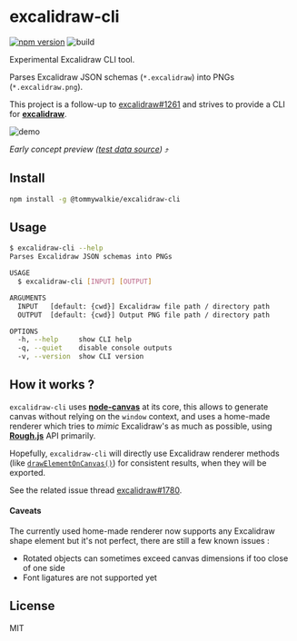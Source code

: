 # excalidraw-cli
[![npm version](https://img.shields.io/npm/v/@tommywalkie/excalidraw-cli)](https://www.npmjs.com/package/@tommywalkie/excalidraw-cli) ![build](https://github.com/tommywalkie/excalidraw-cli/workflows/build/badge.svg?branch=master)

Experimental Excalidraw CLI tool.

Parses Excalidraw JSON schemas (`*.excalidraw`) into PNGs (`*.excalidraw.png`).

This project is a follow-up to [excalidraw#1261](https://github.com/excalidraw/excalidraw/issues/1261) and strives to provide a CLI for **[excalidraw](https://github.com/excalidraw/excalidraw)**.

![demo](https://raw.githubusercontent.com/tommywalkie/excalidraw-cli/master/.github/assets/demo.gif)

_Early concept preview ([test data source]("https://github.com/tommywalkie/excalidraw-cli/blob/master/.github/assets/test.excalidraw"))_ ⤴️

## Install

```bash
npm install -g @tommywalkie/excalidraw-cli
```

## Usage

```bash
$ excalidraw-cli --help
Parses Excalidraw JSON schemas into PNGs

USAGE
  $ excalidraw-cli [INPUT] [OUTPUT]

ARGUMENTS
  INPUT   [default: {cwd}] Excalidraw file path / directory path
  OUTPUT  [default: {cwd}] Output PNG file path / directory path

OPTIONS
  -h, --help     show CLI help
  -q, --quiet    disable console outputs
  -v, --version  show CLI version
```

## How it works ?

`excalidraw-cli` uses **[node-canvas](https://github.com/Automattic/node-canvas)** at its core, this allows to generate canvas without relying on the `window` context, and uses a home-made renderer which tries to _mimic_ Excalidraw's as much as possible, using [**Rough.js**](https://roughjs.com/) API primarily.

Hopefully, `excalidraw-cli` will directly use Excalidraw renderer methods (like [`drawElementOnCanvas()`](https://github.com/excalidraw/excalidraw/blob/046c0818c5b39b78c70646b5f9a1c28f31787694/src/renderer/renderElement.ts#L86-L153)) for consistent results, when they will be exported. 

See the related issue thread [excalidraw#1780](https://github.com/excalidraw/excalidraw/issues/1780).

#### Caveats

The currently used home-made renderer now supports any Excalidraw shape element but it's not perfect, there are still a few known issues :
- Rotated objects can sometimes exceed canvas dimensions if too close of one side
- Font ligatures are not supported yet

## License

MIT